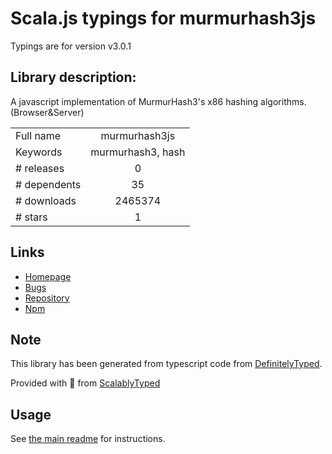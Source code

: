 
# Scala.js typings for murmurhash3js

Typings are for version v3.0.1

## Library description:
A javascript implementation of MurmurHash3's x86 hashing algorithms.(Browser&Server)

|                    |                 |
| ------------------ | :-------------: |
| Full name          | murmurhash3js |
| Keywords           | murmurhash3, hash |
| # releases         | 0 |
| # dependents       | 35 |
| # downloads        | 2465374 |
| # stars            | 1 |

## Links
- [Homepage](http://pid.github.io/murmurHash3js/)
- [Bugs](https://github.com/pid/murmurHash3js/issues)
- [Repository](https://github.com/pid/murmurHash3js)
- [Npm](https://www.npmjs.com/package/murmurhash3js)
    


## Note
This library has been generated from typescript code from [DefinitelyTyped](https://definitelytyped.org).

Provided with :purple_heart: from [ScalablyTyped](https://github.com/oyvindberg/ScalablyTyped)

## Usage
See [the main readme](../../readme.md) for instructions.


